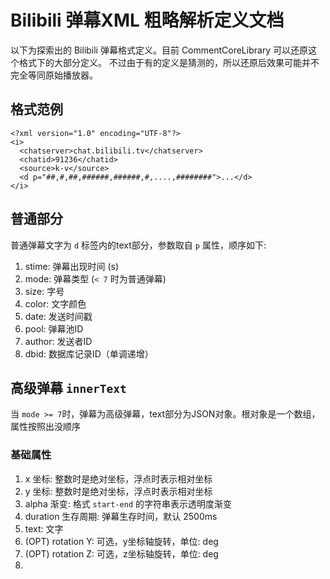 # Bilibili 弹幕XML 粗略解析定义文档
以下为探索出的 Bilibili 弹幕格式定义。目前 CommentCoreLibrary 可以还原这个格式下的大部分定义。
不过由于有的定义是猜测的，所以还原后效果可能并不完全等同原始播放器。

## 格式范例

    <?xml version="1.0" encoding="UTF-8"?>
    <i>
      <chatserver>chat.bilibili.tv</chatserver>
      <chatid>91236</chatid>
      <source>k-v</source>
      <d p="##,#,##,######,######,#,....,########">...</d>
    </i>
    
## 普通部分
普通弹幕文字为 `d` 标签内的text部分，参数取自 `p` 属性，顺序如下:

1. stime: 弹幕出现时间 (s)
2. mode: 弹幕类型 (`< 7` 时为普通弹幕)
3. size: 字号
4. color: 文字颜色
5. date: 发送时间戳
6. pool: 弹幕池ID
7. author: 发送者ID
8. dbid: 数据库记录ID（单调递增）

## 高级弹幕 `innerText`
当 `mode >= 7`时，弹幕为高级弹幕，text部分为JSON对象。根对象是一个数组，属性按照出没顺序

### 基础属性
1. x 坐标: 整数时是绝对坐标，浮点时表示相对坐标
2. y 坐标: 整数时是绝对坐标，浮点时表示相对坐标
3. alpha 渐变: 格式 `start-end` 的字符串表示透明度渐变
4. duration 生存周期: 弹幕生存时间，默认 2500ms
5. text: 文字
6. (OPT) rotation Y: 可选，y坐标轴旋转，单位: deg
7. (OPT) rotation Z: 可选，z坐标轴旋转，单位: deg
8. 

